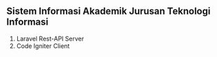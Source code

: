 ## Sistem Informasi Akademik Jurusan Teknologi Informasi
1. Laravel Rest-API Server
2. Code Igniter Client
